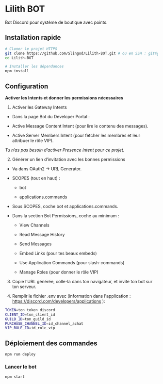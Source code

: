 # Lilith BOT

Bot Discord pour système de boutique avec points.

## Installation rapide

```bash
# Cloner le projet HTTPS
git clone https://github.com/Slingod/Lilith-BOT.git # ou en SSH : git@github.com:Slingod/Lilith-BOT.git
cd Lilith-BOT

# Installer les dépendances
npm install
```

## Configuration

**Activer les Intents et donner les permissions nécessaires**

1. Activer les Gateway Intents

- Dans la page Bot du Developer Portal :

- Active Message Content Intent (pour lire le contenu des messages).

- Active Server Members Intent (pour fetcher les membres et leur attribuer le rôle VIP).

_Tu n’as pas besoin d’activer Presence Intent pour ce projet._

2. Générer un lien d’invitation avec les bonnes permissions

- Va dans OAuth2 → URL Generator.
- SCOPES (tout en haut) :

  - bot

  - applications.commands

- Sous SCOPES, coche bot et applications.commands.

- Dans la section Bot Permissions, coche au minimum :

  - View Channels

  - Read Message History

  - Send Messages

  - Embed Links (pour tes beaux embeds)

  - Use Application Commands (pour slash-commands)

  - Manage Roles (pour donner le rôle VIP)

3. Copie l’URL générée, colle-la dans ton navigateur, et invite ton bot sur ton serveur.

4. Remplir le fichier .env avec (information dans l'application : https://discord.com/developers/applications ):

```bash
TOKEN=ton_token_discord
CLIENT_ID=ton_client_id
GUILD_ID=ton_guild_id
PURCHASE_CHANNEL_ID=id_channel_achat
VIP_ROLE_ID=id_role_vip
```

## Déploiement des commandes

```bash
npm run deploy
```

### Lancer le bot

```bash
npm start
```
